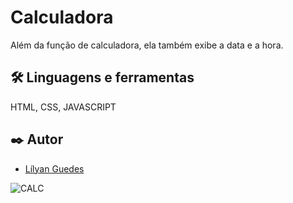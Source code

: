 # Calculadora
Além da função de calculadora, ela também exibe a data e a hora.

## 🛠️ Linguagens e ferramentas

HTML, CSS, JAVASCRIPT

## ✒️ Autor

- [Lílyan Guedes](https://www.linkedin.com/in/lilyan-guedes/)


![CALC](https://github.com/LilyanGuedes/calculator-in-JavaScript/assets/108057303/2a8a5559-9356-4cd1-b29e-54314c9b70d8)
